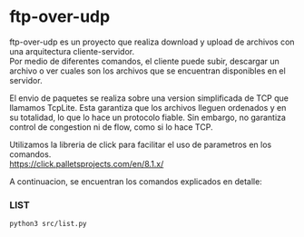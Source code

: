 # ftp-over-udp

ftp-over-udp es un proyecto que realiza download y upload de archivos con una arquitectura cliente-servidor.  
Por medio de diferentes comandos, el cliente puede subir, descargar un archivo o ver cuales son los archivos que se encuentran disponibles en el servidor.  

El envio de paquetes se realiza sobre una version simplificada de TCP que llamamos TcpLite. Esta garantiza que los archivos lleguen ordenados y en su totalidad, lo que lo hace un protocolo fiable. Sin embargo, no garantiza control de congestion ni de flow, como si lo hace TCP.  

Utilizamos la libreria de click para facilitar el uso de parametros en los comandos.  
https://click.palletsprojects.com/en/8.1.x/  


A continuacion, se encuentran los comandos explicados en detalle:   

### LIST  


    python3 src/list.py 


